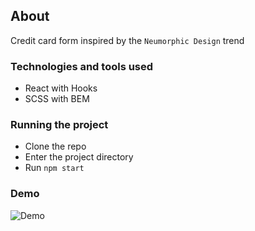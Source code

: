 ## About

Credit card form inspired by the `Neumorphic Design` trend

### Technologies and tools used

- React with Hooks
- SCSS with BEM

### Running the project

- Clone the repo
- Enter the project directory
- Run `npm start`

### Demo

![Demo](https://raw.githubusercontent.com/laurokirsch/neumorphic-credit-card/master/public/demo.gif)
